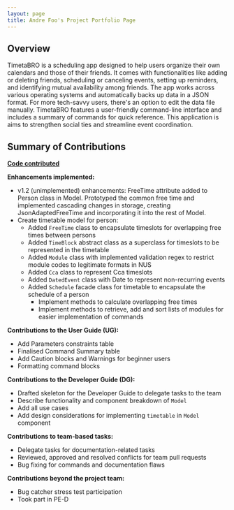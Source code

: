 ```yaml
---
layout: page
title: Andre Foo's Project Portfolio Page
---
```

## Overview
TimetaBRO is a scheduling app designed to help users organize their own calendars and those of their friends. It comes
with functionalities like adding or deleting friends, scheduling or canceling events, setting up reminders, and
identifying mutual availability among friends. The app works across various operating systems and automatically backs up
data in a JSON format. For more tech-savvy users, there's an option to edit the data file manually. TimetaBRO features a
user-friendly command-line interface and includes a summary of commands for quick reference.
This application is aims to strengthen social ties and streamline event coordination.

## Summary of Contributions

[**Code contributed**](https://nus-cs2103-ay2324s1.github.io/tp-dashboard/?search=andrefoo&sort=groupTitle&sortWithin=title&timeframe=commit&mergegroup=&groupSelect=groupByRepos&breakdown=true&checkedFileTypes=docs~functional-code~test-code&since=2023-09-22&tabOpen=true&tabType=authorship&tabAuthor=andrefoo&tabRepo=AY2324S1-CS2103T-W12-4%2Ftp%5Bmaster%5D&authorshipIsMergeGroup=false&authorshipFileTypes=docs~functional-code~test-code&authorshipIsBinaryFileTypeChecked=false&authorshipIsIgnoredFilesChecked=false)

**Enhancements implemented:**

- v1.2 (unimplemented) enhancements: FreeTime attribute added to Person class in Model. Prototyped the common free time and implemented cascading changes in storage, creating JsonAdaptedFreeTime and incorporating it into the rest of Model.
- Create timetable model for person:
  - Added `FreeTime` class to encapsulate timeslots for overlapping free times between persons
  - Added `TimeBlock` abstract class as a superclass for timeslots to be represented in the timetable
  - Added `Module` class with implemented validation regex to restrict module codes to legitimate formats in NUS
  - Added `Cca` class to represent Cca timeslots
  - Added `DatedEvent` class with Date to represent non-recurring events
  - Added `Schedule` facade class for timetable to encapsulate the schedule of a person
    - Implement methods to calculate overlapping free times
    - Implement methods to retrieve, add and sort lists of modules for easier implementation of commands

**Contributions to the User Guide (UG):**

* Add Parameters constraints table
* Finalised Command Summary table
* Add Caution blocks and Warnings for beginner users
* Formatting command blocks

**Contributions to the Developer Guide (DG):**

* Drafted skeleton for the Developer Guide to delegate tasks to the team
* Describe functionality and component breakdown of `Model`
* Add all use cases
* Add design considerations for implementing `timetable` in `Model` component

**Contributions to team-based tasks:**

* Delegate tasks for documentation-related tasks
* Reviewed, approved and resolved conflicts for team pull requests
* Bug fixing for commands and documentation flaws

**Contributions beyond the project team:**

* Bug catcher stress test participation
* Took part in PE-D
